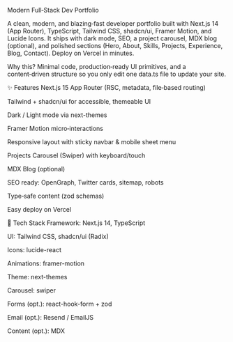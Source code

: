 Modern Full‑Stack Dev Portfolio

A clean, modern, and blazing‑fast developer portfolio built with Next.js 14 (App Router), TypeScript, Tailwind CSS, shadcn/ui, Framer Motion, and Lucide Icons. It ships with dark mode, SEO, a project carousel, MDX blog (optional), and polished sections (Hero, About, Skills, Projects, Experience, Blog, Contact). Deploy on Vercel in minutes.

Why this? Minimal code, production‑ready UI primitives, and a content‑driven structure so you only edit one data.ts file to update your site.

✨ Features
Next.js 15 App Router (RSC, metadata, file‑based routing)

Tailwind + shadcn/ui for accessible, themeable UI

Dark / Light mode via next-themes

Framer Motion micro‑interactions

Responsive layout with sticky navbar & mobile sheet menu

Projects Carousel (Swiper) with keyboard/touch

MDX Blog (optional)

SEO ready: OpenGraph, Twitter cards, sitemap, robots

Type‑safe content (zod schemas)

Easy deploy on Vercel

🧱 Tech Stack
Framework: Next.js 14, TypeScript

UI: Tailwind CSS, shadcn/ui (Radix)

Icons: lucide-react

Animations: framer-motion

Theme: next-themes

Carousel: swiper

Forms (opt.): react-hook-form + zod

Email (opt.): Resend / EmailJS

Content (opt.): MDX